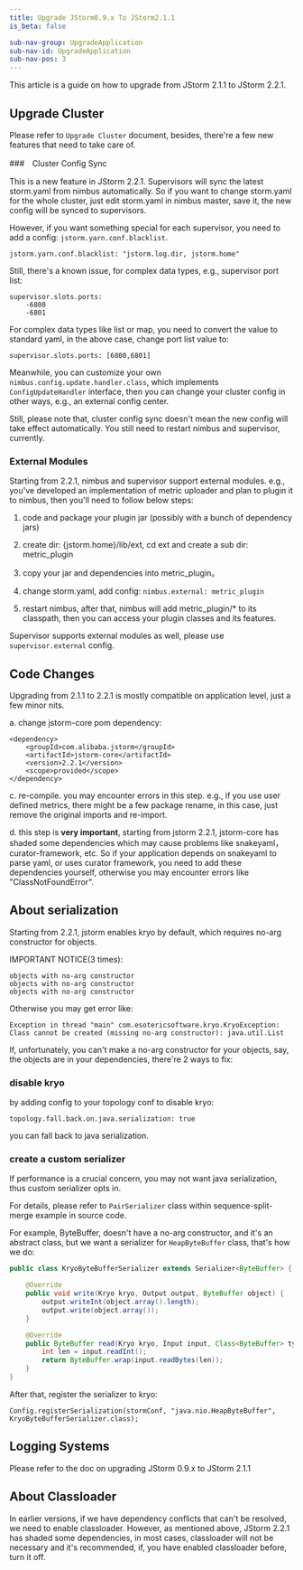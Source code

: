 ```yaml
---
title: Upgrade JStorm0.9.x To JStorm2.1.1
is_beta: false

sub-nav-group: UpgradeApplication
sub-nav-id: UpgradeApplication
sub-nav-pos: 3
---
```


This article is a guide on how to upgrade from JStorm 2.1.1 to JStorm 2.2.1. 

## Upgrade Cluster         
                                  
Please refer to `Upgrade Cluster` document, besides, there're a few new features that need to take care of.   

###　Cluster Config Sync

This is a new feature in JStorm 2.2.1. Supervisors will sync the latest storm.yaml from nimbus automatically.
So if you want to change storm.yaml for the whole cluster, just edit storm.yaml in nimbus master, save it,
the new config will be synced to supervisors.
  
However, if you want something special for each supervisor, you need to add a config: `jstorm.yarn.conf.blacklist`.

```
jstorm.yarn.conf.blacklist: "jstorm.log.dir, jstorm.home"
```

Still, there's a known issue, for complex data types, e.g., supervisor port list: 

```
supervisor.slots.ports:
    -6800
    -6801
```

For complex data types like list or map, you need to convert the value to standard yaml, in the above case, change 
port list value to: 

```
supervisor.slots.ports: [6800,6801]
```

Meanwhile, you can customize your own `nimbus.config.update.handler.class`, which implements `ConfigUpdateHandler` 
interface, then you can change your cluster config in other ways, e.g., an external config center. 

Still, please note that, cluster config sync doesn't mean the new config will take effect automatically.
 You still need to restart nimbus and supervisor, currently.


### External Modules

Starting from 2.2.1, nimbus and supervisor support external modules.
e.g., you've developed an implementation of metric uploader and plan to plugin it to nimbus, then you'll need to 
follow below steps: 

1. code and package your plugin jar (possibly with a bunch of dependency jars)

2. create dir: {jstorm.home}/lib/ext, cd ext and create a sub dir: metric_plugin

3. copy your jar and dependencies into metric_plugin。

4. change storm.yaml, add config: `nimbus.external: metric_plugin`

5. restart nimbus, after that, nimbus will add metric_plugin/* to its classpath, then you can access 
your plugin classes and its features.

Supervisor supports external modules as well, please use `supervisor.external` config.


## Code Changes

Upgrading from 2.1.1 to 2.2.1 is mostly compatible on application level, just a few minor nits.

a. change jstorm-core pom dependency:

```
<dependency>
    <groupId>com.alibaba.jstorm</groupId>
    <artifactId>jstorm-core</artifactId>
    <version>2.2.1</version>
    <scope>provided</scope>
</dependency>
```

c. re-compile. you may encounter errors in this step. e.g., if you use user defined metrics, there might be a few 
  package rename, in this case, just remove the original imports and re-import.

d. this step is **very important**, starting from jstorm 2.2.1, jstorm-core has shaded some dependencies which may 
cause problems like snakeyaml，curator-framework, etc.
So if your application depends on snakeyaml to parse yaml, or uses curator framework, you need to add these
  dependencies yourself, otherwise you may encounter errors like "ClassNotFoundError".

## About serialization

Starting from 2.2.1, jstorm enables kryo by default, which requires no-arg constructor for objects. 

IMPORTANT NOTICE(3 times):

```
objects with no-arg constructor
objects with no-arg constructor
objects with no-arg constructor
```

Otherwise you may get error like:

```
Exception in thread "main" com.esotericsoftware.kryo.KryoException: Class cannot be created (missing no-arg constructor): java.util.List

```

If, unfortunately, you can't make a no-arg constructor for your objects, say, the objects are in your dependencies, 
there're 2 ways to fix:

### disable kryo

by adding config to your topology conf to disable kryo:

```
topology.fall.back.on.java.serialization: true
```

you can fall back to java serialization.


### create a custom serializer

If performance is a crucial concern, you may not want java serialization, thus custom 
serializer opts in.

For details, please refer to `PairSerializer` class within sequence-split-merge example in source code.

For example, ByteBuffer, doesn't have a no-arg constructor, and it's an abstract class, but we want a serializer for 
`HeapByteBuffer` class, that's how we do:

```java
public class KryoByteBufferSerializer extends Serializer<ByteBuffer> {

    @Override
    public void write(Kryo kryo, Output output, ByteBuffer object) {
        output.writeInt(object.array().length);
        output.write(object.array());
    }

    @Override
    public ByteBuffer read(Kryo kryo, Input input, Class<ByteBuffer> type) {
        int len = input.readInt();
        return ByteBuffer.wrap(input.readBytes(len));
    }
}
```

After that, register the serializer to kryo:

```
Config.registerSerialization(stormConf, "java.nio.HeapByteBuffer", KryoByteBufferSerializer.class);
```

## Logging Systems

Please refer to the doc on upgrading JStorm 0.9.x to JStorm 2.1.1

## About Classloader

In earlier versions, if we have dependency conflicts that can't be resolved, we need to enable classloader.
However, as mentioned above, JStorm 2.2.1 has shaded some dependencies, in most cases, classloader will not be
necessary and it's recommended, if, you have enabled classloader before, turn it off.

